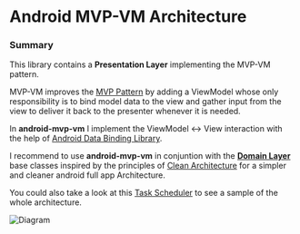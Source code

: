 # Android MVP-VM Architecture

### Summary

This library contains a <b>Presentation Layer</b> implementing the MVP-VM pattern.

MVP-VM improves the [MVP Pattern](https://en.wikipedia.org/wiki/Model%E2%80%93view%E2%80%93presenter) by adding a ViewModel whose only responsibility is to bind model data to the view and gather input from the view to deliver it back to the presenter whenever it is needed.

In <b>android-mvp-vm</b> I implement the ViewModel <-> View interaction with the help of [Android Data Binding Library](https://developer.android.com/topic/libraries/data-binding/index.html).

I recommend to use <b>android-mvp-vm</b> in conjuntion with the <b>[Domain Layer](https://github.com/chiara-jm/android-clean)</b> base classes inspired by the principles of [Clean Architecture](https://blog.8thlight.com/uncle-bob/2012/08/13/the-clean-architecture.html) for a simpler and cleaner android full app Architecture.

You could also take a look at this [Task Scheduler](https://github.com/chiara-jm/android-sample) to see a sample of the whole architecture. 

<img src="https://goo.gl/H0l4Kh" alt="Diagram"/>
